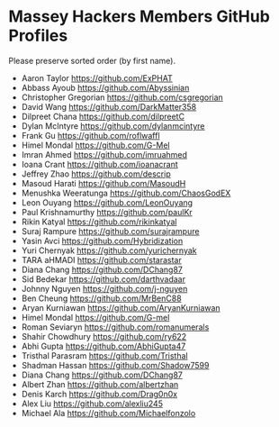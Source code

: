 # Massey Hackers Members GitHub Profiles
Please preserve sorted order (by first name).

- Aaron Taylor https://github.com/ExPHAT
- Abbass Ayoub https://github.com/Abyssinian
- Christopher Gregorian https://github.com/csgregorian
- David Wang https://github.com/DarkMatter358
- Dilpreet Chana https://github.com/dilpreetC
- Dylan McIntyre https://github.com/dylanmcintyre
- Frank Gu https://github.com/roflwaffl
- Himel Mondal https://github.com/G-Mel
- Imran Ahmed https://github.com/imruahmed
- Ioana Crant https://github.com/ioanacrant
- Jeffrey Zhao https://github.com/descrip
- Masoud Harati https://github.com/MasoudH
- Menushka Weeratunga https://github.com/ChaosGodEX
- Leon Ouyang https://github.com/LeonOuyang
- Paul Krishnamurthy https://github.com/paulKr
- Rikin Katyal https://github.com/rikinkatyal
- Suraj Rampure https://github.com/surajrampure
- Yasin Avci https://github.com/Hybridization
- Yuri Chernyak https://github.com/yurichernyak
- TARA aHMADI https://github.com/starastar
- Diana Chang https://github.com/DChang87
- Sid Bedekar https://github.com/darthvadaar
- Johnny Nguyen https://github.com/j-nguyen
- Ben Cheung https://github.com/MrBenC88
- Aryan Kurniawan https://github.com/AryanKurniawan
- Himel Mondal https://github.com/G-mel
- Roman Seviaryn https://github.com/romanumerals
- Shahir Chowdhury https://github.com/ry622
- Abhi Gupta https://github.com/AbhiGupta47
- Tristhal Parasram https://github.com/Tristhal
- Shadman Hassan https://github.com/Shadow7599
- Diana Chang https://github.com/DChang87
- Albert Zhan https://github.com/albertzhan
- Denis Karch https://github.com/Drag0n0x
- Alex Liu https://github.com/alexliu245
- Michael Ala https://github.com/Michaelfonzolo
